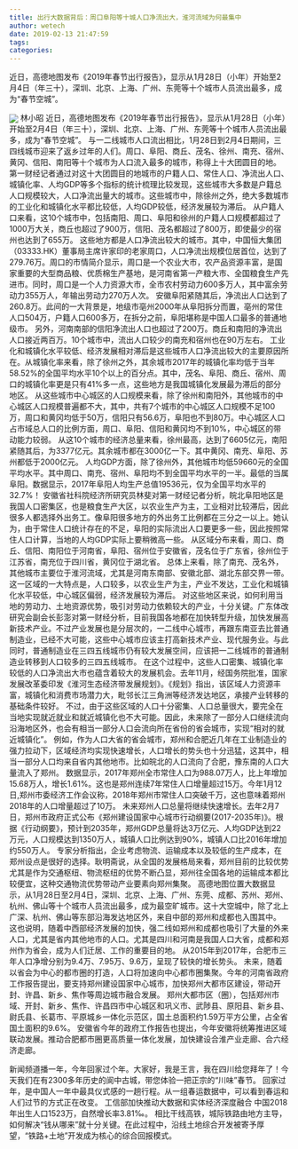 ```yaml
---
title: 出行大数据背后：周口阜阳等十城人口净流出大，淮河流域为何最集中
author: wetech
date: 2019-02-13 21:47:59
tags: 
categories: 
---
```

近日，高德地图发布《2019年春节出行报告》，显示从1月28日（小年）开始至2月4日（年三十），深圳、北京、上海、广州、东莞等十个城市人员流出最多，成为“春节空城”。
<!-- more -->
<img align="center" border="0" src="https://imgcdn.yicai.com/uppics/images/2019/02/800d224dfa85b38cf2a641625a0ef8c5.jpg" />
林小昭
近日，高德地图发布《2019年春节出行报告》，显示从1月28日（小年）开始至2月4日（年三十），深圳、北京、上海、广州、东莞等十个城市人员流出最多，成为“春节空城”。
与一二线城市人口流出相比，1月28日到2月4日期间，三四线城市迎来了返乡过年的人们。周口、阜阳、商丘、茂名、徐州、南充、宿州、黄冈、信阳、南阳等十个城市为人口流入最多的城市，称得上十大团圆目的地。
第一财经记者通过对这十大团圆目的地城市的户籍人口、常住人口、净流出人口、城镇化率、人均GDP等多个指标的统计梳理比较发现，这些城市大多数是户籍总人口规模较大，人口净流出量大的城市。这些城市中，除徐州之外，绝大多数城市的工业化和城镇化水平都比较低，人均GDP较低，经济发展较为滞后。
从户籍人口来看，这10个城市中，包括南阳、周口、阜阳和徐州的户籍人口规模都超过了1000万大关，商丘也超过了900万，信阳、茂名都超过了800万，即使最少的宿州也达到了655万。
这些地方都是人口净流出较大的城市。其中，中国恒大集团（03333.HK）董事局主席许家印的老家周口，人口净流出规模位居首位，达到了279.76万。周口的市情简介显示，周口是一个农业大市，农产品资源丰富，是国家重要的大型商品粮、优质棉生产基地，是河南省第一产粮大市、全国粮食生产先进市。同时，周口是一个人力资源大市，全市农村劳动力600多万人，其中富余劳动力355万人，年输出劳动力270万人次。
安徽阜阳紧随其后，净流出人口达到了260.8万。此间的一大背景是，地级市亳州2000年从阜阳拆分而置，亳州的常住人口504万，户籍人口600多万，在拆分之前，阜阳堪称是中国人口最多的普通地级市。
另外，河南南部的信阳净流出人口也超过了200万。商丘和南阳的净流出人口接近两百万。10个城市中，流出人口较少的南充和宿州也在90万左右。
工业化和城镇化水平较低、经济发展相对滞后是这些城市人口净流出较大的主要原因所在。从城镇化率来看，除了徐州之外，其余城市2017年的城镇化率均低于当年58.52%的全国平均水平10个以上的百分点。其中，茂名、阜阳、商丘、宿州、周口的城镇化率更是只有41%多一点，这些地方是我国城镇化发展最为滞后的部分地区。
从这些城市中心城区的人口规模来看，除了徐州和南阳外，其他城市的中心城区人口规模普遍都不大，其中，共有7个城市的中心城区人口规模不足100万，周口和黄冈均低于50万，信阳只有56.6万，阜阳也不到80万。中心城区人口占市域总人口的比例方面，周口、阜阳、信阳和黄冈均不到10%，中心城区的带动能力较弱。
从这10个城市的经济总量来看，徐州最高，达到了6605亿元，南阳紧随其后，为3377亿元。其余城市都在3000亿一下。其中黄冈、南充、阜阳、苏州都低于2000亿元。
人均GDP方面，除了徐州外，其他城市均低59660元的全国平均水平。其中周口、南充、宿州、阜阳均不到全国平均水平的一半。最低的当属阜阳。数据显示，2017年阜阳人均生产总值19536元，仅为全国平均水平的32.7%！
安徽省社科院经济所研究员林斐对第一财经记者分析，皖北阜阳地区是我国人口密集区，也是粮食生产大区，以农业生产为主，工业相对比较滞后，因此很多人都选择外出务工。像阜阳很多地方的外出务工比例都在三分之一以上。她认为，由于常住人口统计存在的不足，阜阳的实际流出人口要更多一些，因此按照常住人口计算，当地的人均GDP实际上要稍微高一些。
从区域分布来看，周口、商丘、信阳、南阳位于河南省，阜阳、宿州位于安徽省，茂名位于广东省，徐州位于江苏省，南充位于四川省，黄冈位于湖北省。
总体上来看，除了南充、茂名外，其他城市主要位于淮河流域，尤其是河南东南部、安徽北部、湖北东部交界一带。这一区域的一大特点是，人口较多，以农业生产为主，产业不发达，工业化和城镇化水平较低，中心城区偏弱，经济发展较为滞后。
对这些地区来说，如何利用当地的劳动力、土地资源优势，吸引对劳动力依赖较大的产业，十分关键。广东体改研究会副会长彭澎对第一财经分析，目前我国各地都在加快转型升级，加快发展高新技术产业。不过产业发展也是分层次的，一二线中心城市，再跟东南亚去比普通制造业，已经不大可能，这些中心城市应该主打高新技术产业、现代服务业。与此同时，普通制造业在三四五线城市仍有较大发展空间，应该把一二线城市的普通制造业转移到人口较多的三四五线城市。
在这个过程中，这些人口密集、城镇化率较低的人口净流出大市也蕴含着较大的发展机会。去年11月，经国务院批准，国家发展改革委印发《淮河生态经济带发展规划》。《规划》指出，该区域人力资源丰富，城镇化和消费市场潜力大，毗邻长江三角洲等经济发达地区，承接产业转移的基础条件较好。
不过，由于这些区域的人口十分密集、人口总量很大，要完全在当地实现就近就业和就近城镇化也不大可能。因此，未来除了一部分人口继续流向沿海地区外，也会有相当一部分人口会流向所在省份的省会城市，实现“相对的就近城镇化”。
例如，作为人口大省的省会城市，郑州和合肥近几年在工业制造业的强力拉动下，区域经济均实现快速增长，人口增长的势头也十分迅猛，这其中，相当一部分人口均来自省内其他地市。比如皖北的人口流向了合肥，豫东南的人口大量流入了郑州。
数据显示，2017年郑州全市常住人口为988.07万人，比上年增加15.68万人，增长1.61%。这也是郑州连续7年常住人口增量超过15万。今年1月12日,郑州市委经济工作会议称，2018年郑州市常住人口突破千万，这也意味着郑州2018年的人口增量超过了10万。
未来郑州人口总量将继续快速增长。去年2月7日，郑州市政府正式公布《郑州建设国家中心城市行动纲要(2017-2035年)》。根据《行动纲要》，预计到2035年，郑州GDP总量将达3万亿元、人均GDP达到22万元，人口规模达到1350万人，城镇人口比例达到90%，城镇人口比2016年增加约550万人。
专家分析指出，企业考虑物流、运输成本以及较低的生产成本，在郑州设点是很好的选择。耿明斋说，从全国的发展格局来看，郑州目前的比较优势尤其是作为交通枢纽、物流枢纽的优势不断凸显，郑州往全国各地的运输成本都比较便宜，这种交通物流优势带动产业要素向郑州集聚。
高德地图位置大数据显示，从1月28日至2月4日，深圳、北京、上海、广州、东莞、成都、苏州、郑州、杭州、佛山等十个城市人员流出最多，成为最空旷城市。这十大空城中，除了北上广深、杭州、佛山等东部沿海发达地区外，来自中部的郑州和成都也入围其中。
这也说明，随着中西部经济发展的加快，强二线如郑州和成都也吸引了大量的外来人口，尤其是省内其他地市的人口。尤其是四川和河南是我国人口大省，成都和郑州作为省会，成为人们迁居、工作的重要目的地。
从2015年到2017年，合肥市三年人口净增分别为9.4万、7.95万、9.6万，呈现了较快的增长势头。
未来，随着以省会为中心的都市圈的打造，人口将加速向中心都市圈集聚。今年的河南省政府工作报告提出，要支持郑州建设国家中心城市，加快郑州大都市区建设，带动开封、许昌、新乡、焦作等周边城市融合发展。
郑州大都市区（圈），包括郑州市域、开封、新乡、焦作、许昌四市中心城区和巩义市、武陟县、原阳县、新乡县、尉氏县、长葛市、平原城乡一体化示范区，国土总面积约1.59万平方公里，占全省国土面积的9.6%。
安徽省今年的政府工作报告也提出，今年安徽将统筹推进区域联动发展。推动合肥都市圈更高质量一体化发展，加快建设合淮产业走廊、合六经济走廊。
 
 
新闻频道播一年，今年回家过个年。大家好，我是王言，我在四川给您拜年了！今天我们在有2300多年历史的阆中古城，带您体验一把正宗的“川味”春节。
回家过年，是中国人一年中最具仪式感的一趟行程。从一组春运数据中，可以看到春运和人们过节的方式正在改变。
工信部加快推动大数据和实体经济深度融合
中国2018年出生人口1523万，自然增长率3.81‰。
相比干线高铁，城际铁路由地方主导，如何解决“钱从哪来”就十分关键。在此过程中，沿线土地综合开发被寄予厚望，“铁路+土地”开发成为核心的综合回报模式。
